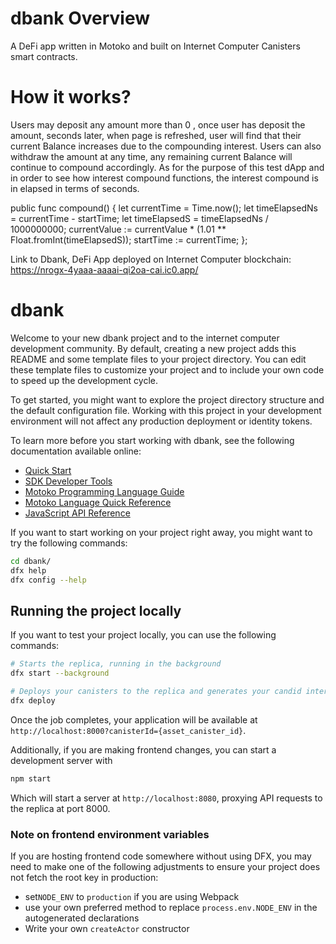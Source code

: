 # dbank Overview
A DeFi app written in Motoko and built on Internet Computer Canisters smart contracts. 

# How it works? 
Users  may deposit any amount more than 0 , once user has deposit the amount, seconds later, when page is refreshed, user will find that their current Balance 
increases due to the compounding interest. Users can also withdraw the amount at any time, any remaining current Balance will continue to compound accordingly.
As for the purpose of this test dApp and in order to see how interest compound functions, the interest compound is in elapsed in terms of seconds. 


  public func compound() {
    let currentTime = Time.now();
    let timeElapsedNs = currentTime - startTime;
    let timeElapsedS = timeElapsedNs / 1000000000;
    currentValue := currentValue * (1.01 ** Float.fromInt(timeElapsedS));
    startTime := currentTime;
  };



Link to Dbank, DeFi App deployed on Internet Computer blockchain: 
https://nrogx-4yaaa-aaaai-qi2oa-cai.ic0.app/


# dbank

Welcome to your new dbank project and to the internet computer development community. By default, creating a new project adds this README and some template files to your project directory. You can edit these template files to customize your project and to include your own code to speed up the development cycle.

To get started, you might want to explore the project directory structure and the default configuration file. Working with this project in your development environment will not affect any production deployment or identity tokens.

To learn more before you start working with dbank, see the following documentation available online:

- [Quick Start](https://sdk.dfinity.org/docs/quickstart/quickstart-intro.html)
- [SDK Developer Tools](https://sdk.dfinity.org/docs/developers-guide/sdk-guide.html)
- [Motoko Programming Language Guide](https://sdk.dfinity.org/docs/language-guide/motoko.html)
- [Motoko Language Quick Reference](https://sdk.dfinity.org/docs/language-guide/language-manual.html)
- [JavaScript API Reference](https://erxue-5aaaa-aaaab-qaagq-cai.raw.ic0.app)

If you want to start working on your project right away, you might want to try the following commands:

```bash
cd dbank/
dfx help
dfx config --help
```

## Running the project locally

If you want to test your project locally, you can use the following commands:

```bash
# Starts the replica, running in the background
dfx start --background

# Deploys your canisters to the replica and generates your candid interface
dfx deploy
```

Once the job completes, your application will be available at `http://localhost:8000?canisterId={asset_canister_id}`.

Additionally, if you are making frontend changes, you can start a development server with

```bash
npm start
```

Which will start a server at `http://localhost:8080`, proxying API requests to the replica at port 8000.

### Note on frontend environment variables

If you are hosting frontend code somewhere without using DFX, you may need to make one of the following adjustments to ensure your project does not fetch the root key in production:

- set`NODE_ENV` to `production` if you are using Webpack
- use your own preferred method to replace `process.env.NODE_ENV` in the autogenerated declarations
- Write your own `createActor` constructor
